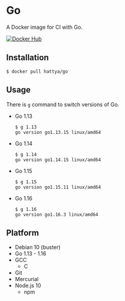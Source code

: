 # Go

A Docker image for CI with Go.

[![Docker Hub](https://img.shields.io/docker/cloud/build/hattya/go)](https://hub.docker.com/r/hattya/go)


## Installation

```console
$ docker pull hattya/go
```


## Usage

There is `g` command to switch versions of Go.

- Go 1.13
  ```console
  $ g 1.13
  go version go1.13.15 linux/amd64
  ```

- Go 1.14
  ```console
  $ g 1.14
  go version go1.14.15 linux/amd64
  ```

- Go 1.15
  ```console
  $ g 1.15
  go version go1.15.11 linux/amd64
  ```

- Go 1.16
  ```console
  $ g 1.16
  go version go1.16.3 linux/amd64
  ```


## Platform

- Debian 10 (buster)
- Go 1.13 - 1.16
- GCC
  - C
- Git
- Mercurial
- Node.js 10
  - npm
